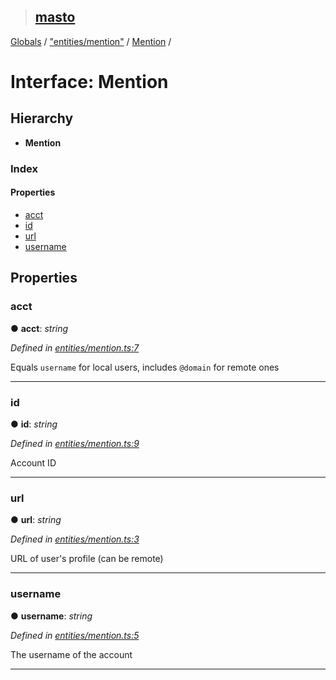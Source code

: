 > ## [masto](../README.md)

[Globals](../globals.md) / ["entities/mention"](../modules/_entities_mention_.md) / [Mention](_entities_mention_.mention.md) /

# Interface: Mention

## Hierarchy

* **Mention**

### Index

#### Properties

* [acct](_entities_mention_.mention.md#acct)
* [id](_entities_mention_.mention.md#id)
* [url](_entities_mention_.mention.md#url)
* [username](_entities_mention_.mention.md#username)

## Properties

###  acct

● **acct**: *string*

*Defined in [entities/mention.ts:7](https://github.com/neet/masto.js/blob/3506035/src/entities/mention.ts#L7)*

Equals `username` for local users, includes `@domain` for remote ones

___

###  id

● **id**: *string*

*Defined in [entities/mention.ts:9](https://github.com/neet/masto.js/blob/3506035/src/entities/mention.ts#L9)*

Account ID

___

###  url

● **url**: *string*

*Defined in [entities/mention.ts:3](https://github.com/neet/masto.js/blob/3506035/src/entities/mention.ts#L3)*

URL of user's profile (can be remote)

___

###  username

● **username**: *string*

*Defined in [entities/mention.ts:5](https://github.com/neet/masto.js/blob/3506035/src/entities/mention.ts#L5)*

The username of the account

___